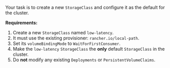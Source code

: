 Your task is to create a new `StorageClass` and configure it as the default for the cluster.

**Requirements:**

1.  Create a new `StorageClass` named `low-latency`.
2.  It must use the existing provisioner: `rancher.io/local-path`.
3.  Set its `volumeBindingMode` to `WaitForFirstConsumer`.
4.  Make the `low-latency` `StorageClass` the **only** default `StorageClass` in the cluster.
5.  Do **not** modify any existing `Deployments` or `PersistentVolumeClaims`.
